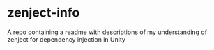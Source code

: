 # zenject-info
A repo containing a readme with descriptions of my understanding of zenject for dependency injection in Unity
